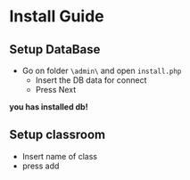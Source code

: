 # Install Guide

## Setup DataBase
* Go on folder `\admin\` and open `install.php`
	* Insert the DB data for connect
	* Press Next

**you has installed db!**

## Setup classroom
* Insert name of class
* press add
